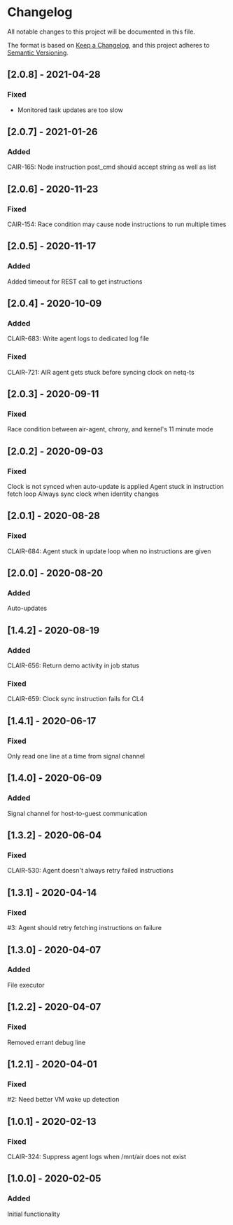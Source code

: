 # Changelog
All notable changes to this project will be documented in this file.

The format is based on [Keep a Changelog](https://keepachangelog.com/en/1.0.0/),
and this project adheres to [Semantic Versioning](https://semver.org/spec/v2.0.0.html).

## [2.0.8] - 2021-04-28
### Fixed
- Monitored task updates are too slow

## [2.0.7] - 2021-01-26
### Added
CAIR-165: Node instruction post_cmd should accept string as well as list

## [2.0.6] - 2020-11-23
### Fixed
CAIR-154: Race condition may cause node instructions to run multiple times

## [2.0.5] - 2020-11-17
### Added
Added timeout for REST call to get instructions

## [2.0.4] - 2020-10-09
### Added
CLAIR-683: Write agent logs to dedicated log file
### Fixed
CLAIR-721: AIR agent gets stuck before syncing clock on netq-ts

## [2.0.3] - 2020-09-11
### Fixed
Race condition between air-agent, chrony, and kernel's 11 minute mode

## [2.0.2] - 2020-09-03
### Fixed
Clock is not synced when auto-update is applied
Agent stuck in instruction fetch loop
Always sync clock when identity changes

## [2.0.1] - 2020-08-28
### Fixed
CLAIR-684: Agent stuck in update loop when no instructions are given

## [2.0.0] - 2020-08-20
### Added
Auto-updates

## [1.4.2] - 2020-08-19
### Added
CLAIR-656: Return demo activity in job status
### Fixed
CLAIR-659: Clock sync instruction fails for CL4

## [1.4.1] - 2020-06-17
### Fixed
Only read one line at a time from signal channel

## [1.4.0] - 2020-06-09
### Added
Signal channel for host-to-guest communication

## [1.3.2] - 2020-06-04
### Fixed
CLAIR-530: Agent doesn't always retry failed instructions

## [1.3.1] - 2020-04-14
### Fixed
#3: Agent should retry fetching instructions on failure

## [1.3.0] - 2020-04-07
### Added
File executor

## [1.2.2] - 2020-04-07
### Fixed
Removed errant debug line

## [1.2.1] - 2020-04-01
### Fixed
#2: Need better VM wake up detection

## [1.0.1] - 2020-02-13
### Fixed
CLAIR-324: Suppress agent logs when /mnt/air does not exist

## [1.0.0] - 2020-02-05
### Added
Initial functionality
